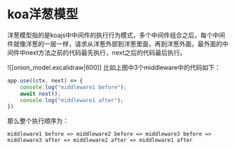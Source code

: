 
# koa洋葱模型
洋葱模型指的是koajs中中间件的执行行为模式，多个中间件组合之后，每个中间件就像洋葱的一层一样，请求从洋葱外部到洋葱里面，再到洋葱外面，最外面的中间件中next方法之前的代码最先执行，next之后的代码最后执行。

![[onion_model.excalidraw|600]]
比如上图中3个middleware中的代码如下：
```js
app.use((ctx, next) => {
	console.log("middleware1 before");
	await next();
	console.log("middleware1 after");
})
```
那么整个执行顺序为：
```
middleware1 before => middleware2 before => middleware3 before => middleware3 after => middleware2 after => middleware1 after
```
